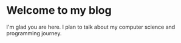 # Welcome to my blog

I'm glad you are here. I plan to talk about my computer science and programming journey.
